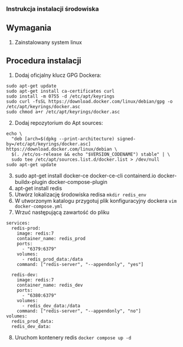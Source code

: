 ### Instrukcja instalacji środowiska
## Wymagania
1. Zainstalowany system linux

## Procedura instalacji
1. Dodaj oficjalny klucz GPG Dockera:
```
sudo apt-get update
sudo apt-get install ca-certificates curl
sudo install -m 0755 -d /etc/apt/keyrings
sudo curl -fsSL https://download.docker.com/linux/debian/gpg -o /etc/apt/keyrings/docker.asc
sudo chmod a+r /etc/apt/keyrings/docker.asc
```
2.  Dodaj repozytorium do Apt sources:
```
echo \
  "deb [arch=$(dpkg --print-architecture) signed-by=/etc/apt/keyrings/docker.asc] https://download.docker.com/linux/debian \
  $(. /etc/os-release && echo "$VERSION_CODENAME") stable" | \
  sudo tee /etc/apt/sources.list.d/docker.list > /dev/null
sudo apt-get update
```
3. sudo apt-get install docker-ce docker-ce-cli containerd.io docker-buildx-plugin docker-compose-plugin
4. apt-get install redis
5. Utwórz lokalizację środowiska redisa
  `mkdir redis_env`
6. W utworzonym katalogu przygotuj plik konfiguracyjny dockera
   `vim docker-compose.yml`
7. Wrzuć następującą zawartość do pliku
```version: '3.8'
services:
  redis-prod:
    image: redis:7
    container_name: redis_prod
    ports:
      - "6379:6379"
    volumes:
      - redis_prod_data:/data
    command: ["redis-server", "--appendonly", "yes"]

  redis-dev:
    image: redis:7
    container_name: redis_dev
    ports:
      - "6380:6379"
    volumes:
      - redis_dev_data:/data
    command: ["redis-server", "--appendonly", "no"]
volumes:
  redis_prod_data:
  redis_dev_data:
```
8. Uruchom kontenery redis
`docker compose up -d`

